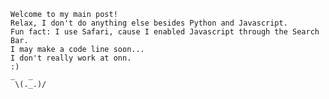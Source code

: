	Welcome to my main post!
	Relax, I don't do anything else besides Python and Javascript.
	Fun fact: I use Safari, cause I enabled Javascript through the Search Bar.
	I may make a code line soon...
	I don't really work at onn.
	:)
	_	_
	 \(._.)/
